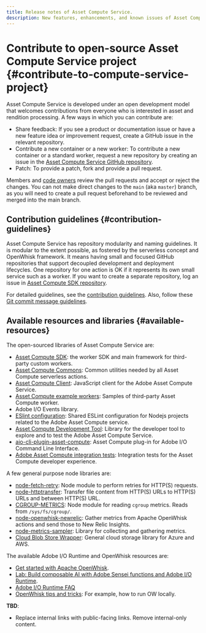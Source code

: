 ```yaml
---
title: Release notes of Asset Compute Service.
description: New features, enhancements, and known issues of Asset Compute Service.
---
```


# Contribute to open-source Asset Compute Service project {#contribute-to-compute-service-project}

Asset Compute Service is developed under an open development model that welcomes contributions from everyone who is interested in asset and rendition processing. A few ways in which you can contribute are:

* Share feedback: If you see a product or documentation issue or have a new feature idea or improvement request, create a GitHub issue in the relevant repository.
* Contribute a new container or a new worker: To contribute a new container or a standard worker, request a new repository by creating an issue in the [Asset Compute Service GitHub repository](https://git.corp.adobe.com/nui/nui/issues/new).
* Patch: To provide a patch, fork and provide a pull request.

Members and [code owners](https://help.github.com/articles/about-codeowners/) review the pull requests and accept or reject the changes. You can not make direct changes to the `main` (aka `master`) branch, as you will need to create a pull request beforehand to be reviewed and merged into the main branch.

## Contribution guidelines {#contribution-guidelines}

Asset Compute Service has repository modularity and naming guidelines. It is modular to the extent possible, as fostered by the serverless concept and OpenWhisk framework. It means having small and focused GitHub repositories that support decoupled development and deployment lifecycles. One repository for one action is OK if it represents its own small service such as a worker. If you want to create a separate repository, log an issue in [Asset Compute SDK repository](https://github.com/adobe/asset-compute-sdk).

For detailed guidelines, see the [contribution guidelines](https://github.com/adobe/asset-compute-sdk/blob/master/.github/CONTRIBUTING.md). Also, follow these [Git commit message guidelines](https://chris.beams.io/posts/git-commit/).

## Available resources and libraries {#available-resources}

The open-sourced libraries of Asset Compute Service are:

* [Asset Compute SDK](https://github.com/adobe/asset-compute-sdk): the worker SDK and main framework for third-party custom workers.
* [Asset Compute Commons](https://github.com/adobe/asset-compute-commons): Common utilities needed by all Asset Compute serverless actions.
* [Asset Compute Client](https://github.com/adobe/asset-compute-client): JavaScript client for the Adobe Asset Compute Service.
* [Asset Compute example workers](https://github.com/adobe/asset-compute-example-workers): Samples of third-party Asset Compute worker.
* Adobe I/O Events library.
* [ESlint configuration](https://github.com/adobe/eslint-config-asset-compute): Shared ESLint configuration for Nodejs projects related to the Adobe Asset Compute service.
* [Asset Compute Development Tool](https://github.com/adobe/asset-compute-devtool): Library for the developer tool to explore and to test the Adobe Asset Compute Service.
* [aio-cli-plugin-asset-compute](https://github.com/adobe/aio-cli-plugin-asset-compute): Asset Compute plug-in for Adobe I/O Command Line Interface.
* [Adobe Asset Compute integration tests](https://github.com/adobe/asset-compute-integration-tests): Integration tests for the Asset Compute developer experience.

<!-- Attention: Should we mention the node libraries in docs? 
-->

A few general purpose node libraries are:

* [node-fetch-retry](https://github.com/adobe/node-fetch-retry): Node module to perform retries for HTTP(S) requests.
* [node-httptransfer](https://github.com/adobe/node-httptransfer): Transfer file content from HTTP(S) URLs to HTTP(S) URLs and between HTTP(S) URL.
* [CGROUP-METRICS](https://github.com/adobe/node-cgroup-metrics): Node module for reading `cgroup` metrics. Reads from `/sys/fs/cgroup/`.
* [node-openwhisk-newrelic](https://github.com/adobe/node-openwhisk-newrelic): Gather metrics from Apache OpenWhisk actions and send those to New Relic Insights.
* [node-metrics-sampler](https://github.com/adobe/node-metrics-sampler): Library for collecting and gathering metrics.
* [Cloud Blob Store Wrapper](https://github.com/adobe/node-cloud-blobstore-wrapper): General cloud storage library for Azure and AWS.

The available Adobe I/O Runtime and OpenWhisk resources are:

* [Get started with Apache OpenWhisk](https://github.com/apache/incubator-openwhisk/tree/master/docs#getting-started-with-openwhisk).
* [Lab: Build composable AI with Adobe Sensei functions and Adobe I/O Runtime](https://opensource.adobe.com/adobe-sensei-ai-functions/index.html/).
* [Adobe I/O Runtime FAQ](https://wiki.corp.adobe.com/pages/viewpage.action?pageId=1492581057)
* [OpenWhisk tips and tricks](https://wiki.corp.adobe.com/display/~aklimets/OpenWhisk+Tips+and+Tricks): For example, how to run OW locally.

<!-- attention: Is any public-facing content available on GitHub.com for the above Adobe-internal wiki links?
-->

**TBD**:

* Replace internal links with public-facing links. Remove internal-only content.
